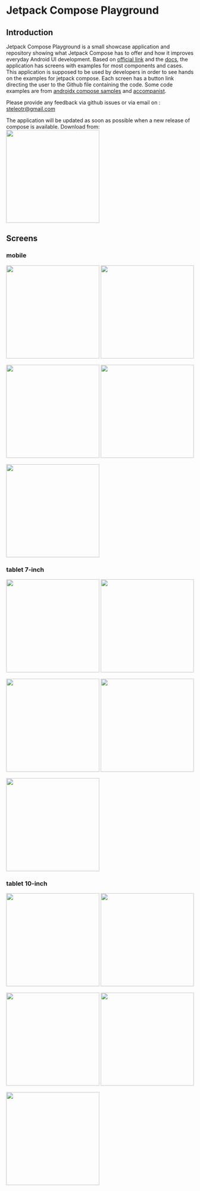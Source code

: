 # Jetpack Compose Playground

## Introduction

Jetpack Compose Playground is a small showcase application and repository showing what Jetpack Compose has to offer and how it improves everyday Android UI development.
Based on [official link](https://developer.android.com/jetpack/compose) and the [docs](https://developer.android.com/jetpack/compose/documentation), the application has screens with examples for most components and cases.
This application is supposed to be used by developers in order to see hands on the examples for jetpack compose.
Each screen has a button link directing the user to the Github file containing the code.
Some code examples are from [androidx compose samples](https://github.com/androidx/androidx/tree/androidx-main/compose) and [accompanist](https://github.com/google/accompanist).

Please provide any feedback via github issues or via email on : steleotr@gmail.com

The application will be updated as soon as possible when a new release of compose is available.
Download from:
<a href="https://play.google.com/store/apps/details?id=com.steleot.jetpackcompose.playground">
  <img src="screenshots/google-play-badge.png" width="250">
</a>

## Screens

### mobile

<img src="screenshots/mobile_1.png" width="250" /> <img src="screenshots/mobile_2.png" width="250" />

<img src="screenshots/mobile_3.png" width="250" /> <img src="screenshots/mobile_4.png" width="250" />

<img src="screenshots/mobile_5.png" width="250" />

### tablet 7-inch

<img src="screenshots/tablet_7_1.png" width="250" /> <img src="screenshots/tablet_7_2.png" width="250" />

<img src="screenshots/tablet_7_3.png" width="250" /> <img src="screenshots/tablet_7_4.png" width="250" />

<img src="screenshots/tablet_7_5.png" width="250" />

### tablet 10-inch

<img src="screenshots/tablet_10_1.png" width="250" /> <img src="screenshots/tablet_10_2.png" width="250" />

<img src="screenshots/tablet_10_3.png" width="250" /> <img src="screenshots/tablet_10_4.png" width="250" />

<img src="screenshots/tablet_10_5.png" width="250" />
